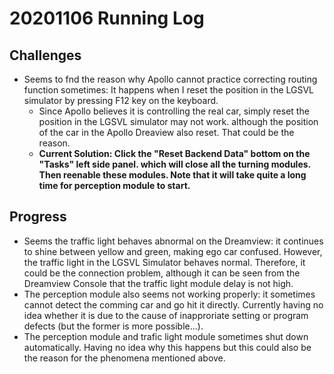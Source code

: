 # 20201106 Running Log

## Challenges
- Seems to fnd the reason why Apollo cannot practice correcting routing function sometimes: It happens when I reset the position in the LGSVL simulator by pressing F12 key on the keyboard.
  - Since Apollo believes it is controlling the real car, simply reset the position in the LGSVL simulator may not work. although the position of the car in the Apollo Dreaview also reset. That could be the reason.
  - **Current Solution: Click the "Reset Backend Data" bottom on the "Tasks" left side panel. which will close all the turning modules. Then reenable these modules. Note that it will take quite a long time for perception module to start.**

## Progress
- Seems the traffic light behaves abnormal on the Dreamview: it continues to shine between yellow and green, making ego car confused. However, the traffic light in the LGSVL Simulator behaves normal. Therefore, it could be the connection problem, although it can be seen from the Dreamview Console that the traffic light module delay is not high.
- The perception module also seems not working properly: it sometimes cannot detect the comming car and go hit it directly. Currently having no idea whether it is due to the cause of inapproriate setting or program defects (but the former is more possible...).
- The perception module and trafic light module sometimes shut down automatically. Having no idea why this happens but this could also be the reason for the phenomena mentioned above.
